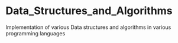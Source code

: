 # Data_Structures_and_Algorithms
Implementation of various Data structures and algorithms in various programming languages
